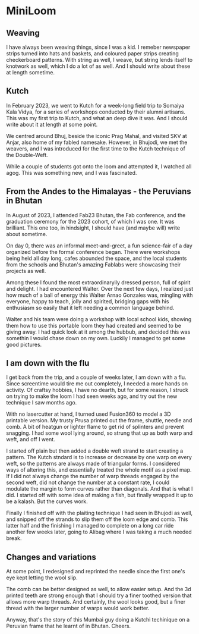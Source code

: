 # MiniLoom

## Weaving
I have always been weaving things, since I was a kid. I remeber newspaper strips turned into hats and baskets, and coloured paper strips creating checkerboard patterns. With string as well, I weave, but string lends itself to knotwork as well, which I do a lot of as well. And I should write about these at length sometime.


## Kutch
In February 2023, we went to Kutch for a week-long field trip to Somaiya Kala Vidya, for a series of workshops conducted by their alumni artisans. This was my first trip to Kutch, and what an deep dive it was. And I should write about it at length at some point.

We centred around Bhuj, beside the iconic Prag Mahal, and visited SKV at Anjar, also home of my fabled namesake. However, in Bhujodi, we met the weavers, and I was introduced for the first time to the Kutch technique of the Double-Weft.

While a couple of students got onto the loom and attempted it, I watched all agog. This was something new, and I was fascinated.

## From the Andes to the Himalayas - the Peruvians in Bhutan
In August of 2023, I attended Fab23 Bhutan, the Fab conference, and the graduation ceremony for the 2023 cohort, of which I was one. It was brilliant. This one too, in hindsight, I should have (and maybe will) write about sometime.

On day 0, there was an informal meet-and-greet, a fun science-fair of a day organized before the formal conference began. There were workshops being held all day long, cafes abounded the space, and the local students from the schools and Bhutan's amazing Fablabs were showcasing their projects as well.

Among these I found the most extraordinaryily dressed person, full of spirit and delight. I had encountered Walter. Over the next few days, I realized just how much of a ball of energy this Walter Arnao Gonzales was, mingling with everyone, happy to teach, jolly and spirited, bridging gaps with his enthusiasm so easily that it left needing a common language behind.

Walter and his team were doing a workshop with local school kids, showing them how to use this portable loom they had created and seemed to be giving away. I had quick look at it among the hubbub, and decided this was somethin I would chase down on my own. Luckily I managed to get some good pictures.

## I am down with the flu

I get back from the trip, and a couple of weeks later, I am down with a flu. Since screentime would tire me out completely, I needed a more hands on activity. Of craftsy hobbies, I have no dearth, but for some reason, I struck on trying to make the loom I had seen weeks ago, and try out the new technique I saw months ago.

With no lasercutter at hand, I turned used Fusion360 to model a 3D printable version. My trusty Prusa printed out the frame, shuttle, needle and comb. A bit of heatgun or lighter flame to get rid of splinters and prevent snagging. I had some wool lying around, so strung that up as both warp and weft, and off I went.

I started off plain but then added a double weft strand to start creating a pattern. The Kutch stndard is to increase or decrease by one warp on every weft, so the patterns are always made of triangular forms. I considered ways of altering this, and essentially treated the whole motif as a pixel map. If I did not always change the number of warp threads engaged by the second weft, did not change the number at a constant rate, I could modulate the margin to form curves rather than diagonals. And that is what I did. I started off with some idea of making a fish, but finally wrapped it up to be a kalash. But the curves work.

Finally I finished off with the plaiting technique I had seen in Bhujodi as well, and snipped off the strands to slip them off the loom edge and comb. This latter half and the finishing I managed to complete on a long car ride another few weeks later, going to Alibag where I was taking a much needed break.

## Changes and variations

At some point, I redesigned and reprinted the needle since the first one's eye kept letting the wool slip.

The comb can be better designed as well, to allow easier setup. 
And the 3d printed teeth are strong enough that I should try a finer toothed version that allows more warp threads.
And certainly, the wool looks good, but a finer thread with the larger number of warps would work better.

Anyway, that's the story of this Mumbai guy doing a Kutchi techinique on a Peruvian frame that he learnt of in Bhutan.
Cheers.
